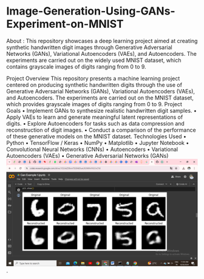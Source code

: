 # Image-Generation-Using-GANs-Experiment-on-MNIST
About : This repository showcases a deep learning project aimed at creating synthetic handwritten digit images through Generative Adversarial Networks (GANs), Variational Autoencoders (VAEs), and Autoencoders. The experiments are carried out on the widely used MNIST dataset, which contains grayscale images of digits ranging from 0 to 9.

Project Overview
This repository presents a machine learning project centered on producing synthetic handwritten digits through the use of Generative Adversarial Networks (GANs), Variational Autoencoders (VAEs), and Autoencoders. The experiments are carried out on the MNIST dataset, which provides grayscale images of digits ranging from 0 to 9.
Project Goals
•	Implement GANs to synthesize realistic handwritten digit samples.
•	Apply VAEs to learn and generate meaningful latent representations of digits.
•	Explore Autoencoders for tasks such as data compression and reconstruction of digit images.
•	Conduct a comparison of the performance of these generative models on the MNIST dataset.
Technologies Used
•	Python
•	TensorFlow / Keras
•	NumPy
•	Matplotlib
•	Jupyter Notebook
•	Convolutional Neural Networks (CNNs)
•	Autoencoders
•	Variational Autoencoders (VAEs)
•	Generative Adversarial Networks (GANs)
![My logo](https://github.com/Mimansa761/Image-Generation-Using-GANs-Experiment-on-MNIST/blob/337bc17f3bf5dc8ba7a1c0a534c1c906cf4ab3f5/m1.png).

